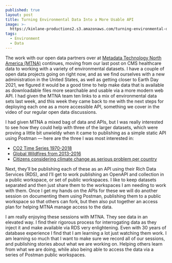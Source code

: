 ```yaml
---
published: true
layout: post
title: Turning Environmental Data Into a More Usable API
image: >-
  https://kinlane-productions2.s3.amazonaws.com/turning-environmental-data-into-a-more-usable-api.png
tags:
  - Environment
  - Data
---
```

The work with our open data partners over at [Metadata Technology North America (MTNA)](https://www.mtna.us/) continues, moving from our last post on CMS healthcare data to working with a variety of environmental datasets. I have a couple of open data projects going on right now, and as we find ourselves with a new administration in the United States, as well as getting closer to Earth Day 2021, we figured it would be a good time to help make data that is available as downloadable files more searchable and usable via a more modern web API. I had given the MTNA team ten links to a mix of environmental data sets last week, and this week they came back to me with the next steps for deploying each one as a more accessible API, something we cover in the video of our regular open data discussions.

I had given MTNA a mixed bag of data and APIs, but I was really interested to see how they could help with three of the larger datasets, which were proving a little bit unwieldy when it came to publishing as a simple static API using Postman — here are the three I was most interested in:

*   [CO2 Time Series 1970-2018](https://edgar.jrc.ec.europa.eu/overview.php?v=50_GHG)
*   [Global Wildfires from 2013-2016](https://daac.ornl.gov/cgi-bin/dsviewer.pl?ds_id=1642)
*   [Citizens considering climate change as serious problem per country](https://www.pewresearch.org/global/dataset/spring-2018-survey-data/)

Next, they’ll be publishing each of these as an API using their Rich Data Services (RDS), and I’ll get to work publishing an OpenAPI and collection in a public workspace, or set of public workspaces. I like to keep datasets separated and then just share them to the workspaces I am needing to work with them. Once I get my hands on the APIs for these we will do another session on documenting them using Postman, publishing them to a public workspace so that others can fork, but then also put together an access plan for helping MTNA manage access to the data.

I am really enjoying these sessions with MTNA. They see data in an elevated way. I find their rigorous process for interrogating data as they inject it and make available via RDS very enlightening. Even with 30 years of database experience I find that I am learning a lot just watching them work. I am learning so much that I want to make sure we record all of our sessions, and publishing stories about what we are working on. Helping others learn from what we are doing, while also being able to access the data via a series of Postman public workspaces.